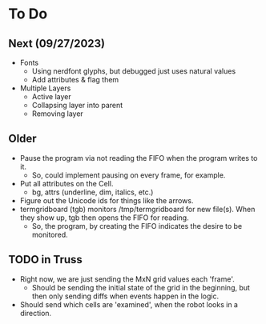 # To Do

## Next (09/27/2023)

- Fonts
  - Using nerdfont glyphs, but debugged just uses natural values
  - Add attributes & flag them
- Multiple Layers
  - Active layer
  - Collapsing layer into parent
  - Removing layer

## Older

- Pause the program via not reading the FIFO when the program writes to it.
  - So, could implement pausing on every frame, for example.
- Put all attributes on the Cell.
  - bg, attrs (underline, dim, italics, etc.)
- Figure out the Unicode ids for things like the arrows.
- termgridboard (tgb) monitors /tmp/termgridboard for new file(s). When they show up,
  tgb then opens the FIFO for reading.
  - So, the program, by creating the FIFO indicates the desire to be monitored.

## TODO in Truss

- Right now, we are just sending the MxN grid values each 'frame'.
  - Should be sending the initial state of the grid in the beginning, but
    then only sending diffs when events happen in the logic.
- Should send which cells are 'examined', when the robot looks in a direction.




